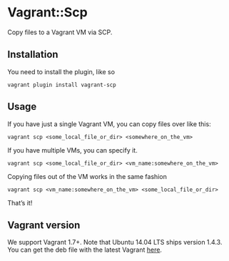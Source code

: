 # Vagrant::Scp

Copy files to a Vagrant VM via SCP.

## Installation

You need to install the plugin, like so

    vagrant plugin install vagrant-scp

## Usage

If you have just a single Vagrant VM, you can copy files over like this:

    vagrant scp <some_local_file_or_dir> <somewhere_on_the_vm>

If you have multiple VMs, you can specify it.

    vagrant scp <some_local_file_or_dir> <vm_name:somewhere_on_the_vm>

Copying files out of the VM works in the same fashion

    vagrant scp <vm_name:somewhere_on_the_vm> <some_local_file_or_dir>

That’s it!

## Vagrant version
We support Vagrant 1.7+. Note that Ubuntu 14.04 LTS ships version 1.4.3. You can get the deb file with the latest Vagrant [here](https://www.vagrantup.com/downloads.html).
